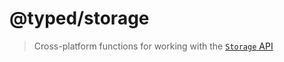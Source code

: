 # @typed/storage

> Cross-platform functions for working with the [`Storage` API](https://developer.mozilla.org/en-US/docs/Web/API/Storage)

